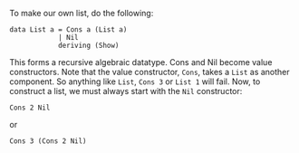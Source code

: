 To make our own list, do the following:

    data List a = Cons a (List a)
                | Nil
                deriving (Show)

This forms a recursive algebraic datatype. Cons and Nil become value
constructors. Note that the value constructor, `Cons`, takes a `List` as another
component. So anything like `List`, `Cons 3` or `List 1` will fail. Now, to
construct a list, we must always start with the `Nil` constructor:

    Cons 2 Nil

or

    Cons 3 (Cons 2 Nil)

